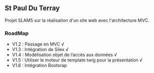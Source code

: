 ## St Paul Du Terray

Projet SLAM5 sur la réalisation d'un site web avec l'architecture MVC.  

### RoadMap

- V1.2 : Passage en MVC √
- V1.3 : Intégration de Silex √
- V1.4 : Modélisation objet de l’accès aux données √
- V1.5 : Utiliser le moteur de template twig pour la présentation √
- V1.6 : Intégration Bootsrap
